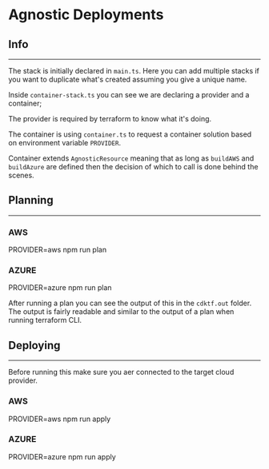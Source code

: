 # Agnostic Deployments
## Info
---
The stack is initially declared in `main.ts`. Here you can add multiple stacks if you want to duplicate what's created assuming you give a unique name.

Inside `container-stack.ts` you can see we are declaring a provider and a container;

The provider is required by terraform to know what it's doing.

The container is using `container.ts` to request a container solution based on environment variable `PROVIDER`. 

Container extends `AgnosticResource` meaning that as long as `buildAWS` and `buildAzure` are defined then the decision of which to call is done behind the scenes.

## Planning
---
### AWS
PROVIDER=aws npm run plan
### AZURE
PROVIDER=azure npm run plan

After running a plan you can see the output of this in the `cdktf.out` folder. The output is fairly readable and similar to the output of a plan when running terraform CLI.

## Deploying
---
Before running this make sure you aer connected to the target cloud provider.

### AWS
PROVIDER=aws npm run apply
### AZURE
PROVIDER=azure npm run apply
